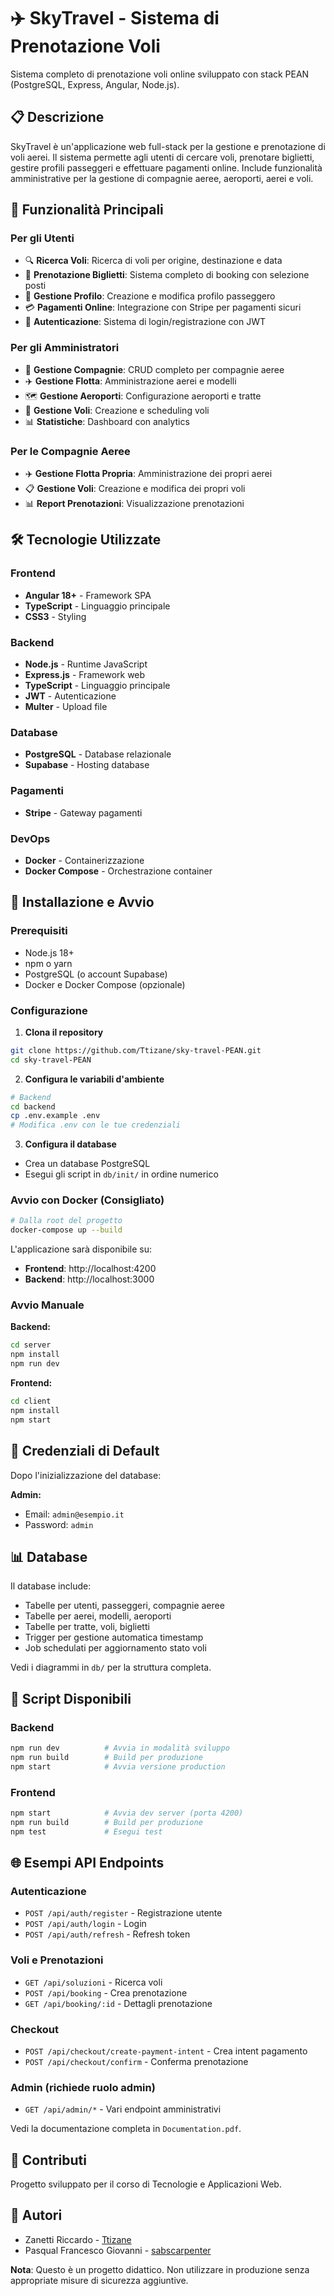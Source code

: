 # ✈️ SkyTravel - Sistema di Prenotazione Voli

Sistema completo di prenotazione voli online sviluppato con stack PEAN (PostgreSQL, Express, Angular, Node.js).

## 📋 Descrizione

SkyTravel è un'applicazione web full-stack per la gestione e prenotazione di voli aerei. Il sistema permette agli utenti di cercare voli, prenotare biglietti, gestire profili passeggeri e effettuare pagamenti online. Include funzionalità amministrative per la gestione di compagnie aeree, aeroporti, aerei e voli.

## 🚀 Funzionalità Principali

### Per gli Utenti
- 🔍 **Ricerca Voli**: Ricerca di voli per origine, destinazione e data
- 🎫 **Prenotazione Biglietti**: Sistema completo di booking con selezione posti
- 👤 **Gestione Profilo**: Creazione e modifica profilo passeggero
- 💳 **Pagamenti Online**: Integrazione con Stripe per pagamenti sicuri
- 📧 **Autenticazione**: Sistema di login/registrazione con JWT

### Per gli Amministratori
- 🏢 **Gestione Compagnie**: CRUD completo per compagnie aeree
- ✈️ **Gestione Flotta**: Amministrazione aerei e modelli
- 🗺️ **Gestione Aeroporti**: Configurazione aeroporti e tratte
- 📅 **Gestione Voli**: Creazione e scheduling voli
- 📊 **Statistiche**: Dashboard con analytics

### Per le Compagnie Aeree
- ✈️ **Gestione Flotta Propria**: Amministrazione dei propri aerei
- 📋 **Gestione Voli**: Creazione e modifica dei propri voli
- 📊 **Report Prenotazioni**: Visualizzazione prenotazioni

## 🛠️ Tecnologie Utilizzate

### Frontend
- **Angular 18+** - Framework SPA
- **TypeScript** - Linguaggio principale
- **CSS3** - Styling

### Backend
- **Node.js** - Runtime JavaScript
- **Express.js** - Framework web
- **TypeScript** - Linguaggio principale
- **JWT** - Autenticazione
- **Multer** - Upload file

### Database
- **PostgreSQL** - Database relazionale
- **Supabase** - Hosting database

### Pagamenti
- **Stripe** - Gateway pagamenti

### DevOps
- **Docker** - Containerizzazione
- **Docker Compose** - Orchestrazione container

## 🚀 Installazione e Avvio

### Prerequisiti
- Node.js 18+
- npm o yarn
- PostgreSQL (o account Supabase)
- Docker e Docker Compose (opzionale)

### Configurazione

1. **Clona il repository**
```bash
git clone https://github.com/Ttizane/sky-travel-PEAN.git
cd sky-travel-PEAN
```

2. **Configura le variabili d'ambiente**
```bash
# Backend
cd backend
cp .env.example .env
# Modifica .env con le tue credenziali
```

3. **Configura il database**
- Crea un database PostgreSQL
- Esegui gli script in `db/init/` in ordine numerico

### Avvio con Docker (Consigliato)

```bash
# Dalla root del progetto
docker-compose up --build
```

L'applicazione sarà disponibile su:
- **Frontend**: http://localhost:4200
- **Backend**: http://localhost:3000

### Avvio Manuale

**Backend:**
```bash
cd server
npm install
npm run dev
```

**Frontend:**
```bash
cd client
npm install
npm start
```

## 🔐 Credenziali di Default

Dopo l'inizializzazione del database:

**Admin:**
- Email: `admin@esempio.it`
- Password: `admin`

## 📊 Database

Il database include:
- Tabelle per utenti, passeggeri, compagnie aeree
- Tabelle per aerei, modelli, aeroporti
- Tabelle per tratte, voli, biglietti
- Trigger per gestione automatica timestamp
- Job schedulati per aggiornamento stato voli

Vedi i diagrammi in `db/` per la struttura completa.

## 🔧 Script Disponibili

### Backend
```bash
npm run dev          # Avvia in modalità sviluppo
npm run build        # Build per produzione
npm start            # Avvia versione production
```

### Frontend
```bash
npm start            # Avvia dev server (porta 4200)
npm run build        # Build per produzione
npm test             # Esegui test
```

## 🌐 Esempi API Endpoints

### Autenticazione
- `POST /api/auth/register` - Registrazione utente
- `POST /api/auth/login` - Login
- `POST /api/auth/refresh` - Refresh token

### Voli e Prenotazioni
- `GET /api/soluzioni` - Ricerca voli
- `POST /api/booking` - Crea prenotazione
- `GET /api/booking/:id` - Dettagli prenotazione

### Checkout
- `POST /api/checkout/create-payment-intent` - Crea intent pagamento
- `POST /api/checkout/confirm` - Conferma prenotazione

### Admin (richiede ruolo admin)
- `GET /api/admin/*` - Vari endpoint amministrativi

Vedi la documentazione completa in `Documentation.pdf`.

## 🤝 Contributi

Progetto sviluppato per il corso di Tecnologie e Applicazioni Web.

## 👥 Autori

- Zanetti Riccardo - [Ttizane](https://github.com/Ttizane)
- Pasqual Francesco Giovanni - [sabscarpenter](https://github.com/sabscarpenter)

**Nota**: Questo è un progetto didattico. Non utilizzare in produzione senza appropriate misure di sicurezza aggiuntive.
